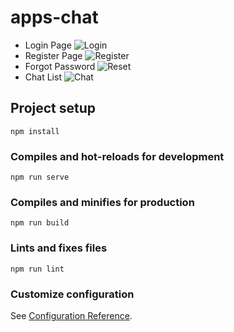 # apps-chat

- Login Page
![Login](https://user-images.githubusercontent.com/58968418/95143819-4ee9b400-07a1-11eb-91b4-39428c57b146.PNG)
- Register Page
![Register](https://user-images.githubusercontent.com/58968418/95143820-4f824a80-07a1-11eb-8928-eec8cf811627.PNG)
- Forgot Password
![Reset](https://user-images.githubusercontent.com/58968418/95143821-501ae100-07a1-11eb-824a-26a9b2b01c4f.PNG)
- Chat List
![Chat](https://user-images.githubusercontent.com/58968418/95143814-4d1ff080-07a1-11eb-8d8b-910c5175743e.PNG)

## Project setup
```
npm install
```

### Compiles and hot-reloads for development
```
npm run serve
```

### Compiles and minifies for production
```
npm run build
```

### Lints and fixes files
```
npm run lint
```

### Customize configuration
See [Configuration Reference](https://cli.vuejs.org/config/).

